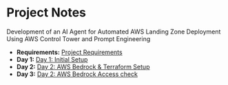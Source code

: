 # Project Notes
Development of an AI Agent for Automated AWS Landing Zone Deployment Using AWS Control Tower and Prompt Engineering

* **Requirements:** [Project Requirements](requirements.md)
* **Day 1:** [Day 1: Initial Setup](Day1.md)
* **Day 2:** [Day 2: AWS Bedrock & Terraform Setup](Day2.md)
* **Day 3:** [Day 2: AWS Bedrock Access check](Day3.md)